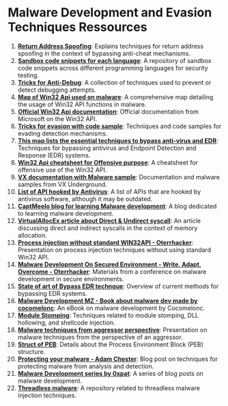 # Malware Development and Evasion Techniques Ressources

1. **[Return Address Spoofing](https://www.unknowncheats.me/forum/anti-cheat-bypass/268039-x64-return-address-spoofing-source-explanation.html)**: Explains techniques for return address spoofing in the context of bypassing anti-cheat mechanisms.
2. **[Sandbox code snippets for each language](https://github.com/Arvanaghi/CheckPlease)**: A repository of sandbox code snippets across different programming languages for security testing.
3. **[Tricks for Anti-Debug](https://anti-debug.checkpoint.com/)**: A collection of techniques used to prevent or detect debugging attempts.
4. **[Map of Win32 Api used on malware](https://malapi.io)**: A comprehensive map detailing the usage of Win32 API functions in malware.
5. **[Official Win32 Api documentation](https://learn.microsoft.com/en-us/windows/win32/apiindex/windows-api-list)**: Official documentation from Microsoft on the Win32 API.
6. **[Tricks for evasion with code sample](https://evasions.checkpoint.com/)**: Techniques and code samples for evading detection mechanisms.
7. **[This map lists the essential techniques to bypass anti-virus and EDR](https://github.com/cmepw/bypassav)**: Techniques for bypassing antivirus and Endpoint Detection and Response (EDR) systems.
8. **[Win32 Api cheatsheet for Offensive purpose](https://github.com/matthieu-hackwitharts/Win32_Offensive_Cheatsheet)**: A cheatsheet for offensive use of the Win32 API.
9. **[VX documentation with Malware sample](https://github.com/vxunderground/VX-API)**: Documentation and malware samples from VX Underground.
10. **[List of API hooked by Antivirus](https://github.com/ethereal-vx/Antivirus-Artifacts/)**: A list of APIs that are hooked by antivirus software, although it may be outdated.
11. **[CaptMeelo blog for learning Malware development](https://captmeelo.com/category/maldev)**: A blog dedicated to learning malware development.
12. **[VirtualAllocEx article about Direct & Undirect syscall](https://redops.at/en/blog/direct-syscalls-vs-indirect-syscalls)**: An article discussing direct and indirect syscalls in the context of memory allocation.
13. **[Process injection without standard WIN32API - Oterrhacker](https://github.com/OtterHacker/Conferences/blob/main/LeHack%202023/La%20Hack%20-%20Process%20Injection%20Without%20the%20standard%20WIN32API.pdf)**: Presentation on process injection techniques without using standard Win32 API.
14. **[Malware Development On Secured Environment - Write, Adapt, Overcome - Oterrhacker](https://github.com/OtterHacker/Conferences/tree/main/Defcon31)**: Materials from a conference on malware development in secure environments.
15. **[State of art of Bypass EDR technque](https://s3cur3th1ssh1t.github.io/A-tale-of-EDR-bypass-methods/)**: Overview of current methods for bypassing EDR systems.
16. **[Malware Development MZ - Book about malware dev made by cocomelonc](https://cocomelonc.github.io/assets/images/mdmz_book.pdf)**: An eBook on malware development by Cocomelonc.
17. **[Module Stomping](https://www.ired.team/offensive-security/code-injection-process-injection/modulestomping-dll-hollowing-shellcode-injection)**: Techniques related to module stomping, DLL hollowing, and shellcode injection.
18. **[Malware techniques from aggressor perspective](https://www.x33fcon.com/slides/x33fcon20_Pawel_Kordos,_Patryk_Czeczko_-_Malware_techniques_from_aggressor's_perspective.pdf)**: Presentation on malware techniques from the perspective of an aggressor.
19. **[Struct of PEB](https://www.nirsoft.net/kernel_struct/vista/PEB.html)**: Details about the Process Environment Block (PEB) structure.
20. **[Protecting your malware - Adam Chester](https://blog.xpnsec.com/protecting-your-malware/)**: Blog post on techniques for protecting malware from analysis and detection.
21. **[Malware Development series by 0xpat](https://0xpat.github.io/Malware_development_part_1/)**: A series of blog posts on malware development.
22. **[Threadless malware](https://github.com/CCob/ThreadlessInject/)**: A repository related to threadless malware injection techniques.

